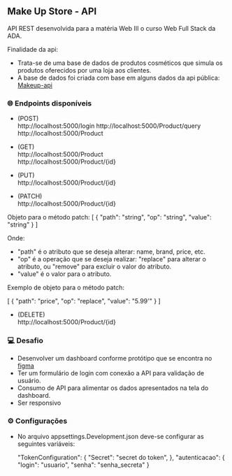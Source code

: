 ## Make Up Store - API

API REST desenvolvida para a matéria Web III o curso Web Full Stack da ADA.


Finalidade da api:

- Trata-se de uma base de dados de produtos cosméticos que simula os produtos oferecidos por uma loja aos clientes.
- A base de dados foi criada com base em alguns dados da api pública: [Makeup-api](https://makeup-api.herokuapp.com/)


### 🌐 Endpoints disponíveis

- (POST)      
http://localhost:5000/login
http://localhost:5000/Product/query      
http://localhost:5000/Product

- (GET)       
http://localhost:5000/Product           
http://localhost:5000/Product/{id}

- (PUT)       
http://localhost:5000/Product/{id}
    
- (PATCH)     
http://localhost:5000/Product/{id}

Objeto para o método patch:
[
  {
    "path": "string",
    "op": "string",
    "value": "string"
  }
]

Onde:

- "path" é o atributo que se deseja alterar: name, brand, price, etc.
- "op" é a operação que se deseja realizar: "replace" para alterar o atributo, ou "remove" para excluir o valor do atributo. 
- "value" é o valor para o atributo. 

Exemplo de objeto para o método patch:

[
  {
    "path": "price",
    "op": "replace",
    "value": "5.99'"
  }
]

- (DELETE)    
http://localhost:5000/Product/{id}



### 💻 Desafio

- Desenvolver um dashboard conforme protótipo que se encontra no [figma](https://www.figma.com/file/F4d4sysbY6agIpFk0sHLMr/Prova-Academy---Fase-2?node-id=0%3A1)
- Ter um formulário de login com conexão a API para validação de usuário.
- Consumo de API para alimentar os dados apresentados na tela do dashboard.
- Ser responsivo


### ⚙ Configurações

- No arquivo appsettings.Development.json deve-se configurar as seguintes variáveis:

  "TokenConfiguration": {
    "Secret": "secret do token",
  },
  "autenticacao": {
    "login": "usuario",
    "senha": "senha_secreta"
  }


